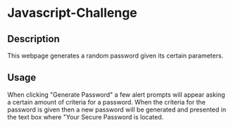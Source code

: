 # Javascript-Challenge

## Description 
This webpage generates a random password given its certain parameters.

## Usage
When clicking "Generate Password" a few alert prompts will appear asking a certain amount of criteria for a password. 
When the criteria for the password is given then a new password will be generated and presented in the text box where "Your Secure Password is located.

